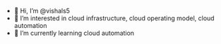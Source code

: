 - 👋 Hi, I’m @vishals5
- 👀 I’m interested in cloud infrastructure, cloud operating model, cloud automation
- 🌱 I’m currently learning cloud automation


<!---
vishals5/vishals5 is a ✨ special ✨ repository because its `README.md` (this file) appears on your GitHub profile.
You can click the Preview link to take a look at your changes.
--->
